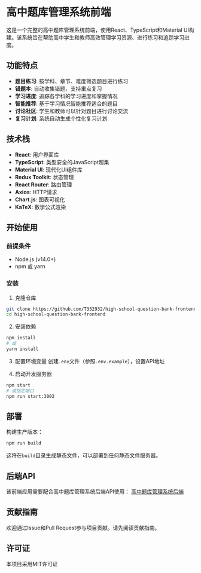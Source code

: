 # 高中题库管理系统前端

这是一个完整的高中题库管理系统前端，使用React、TypeScript和Material UI构建。该系统旨在帮助高中学生和教师高效管理学习资源、进行练习和追踪学习进度。

## 功能特点

- **题目练习**: 按学科、章节、难度筛选题目进行练习
- **错题本**: 自动收集错题，支持重点复习
- **学习进度**: 追踪各学科的学习进度和掌握情况
- **智能推荐**: 基于学习情况智能推荐适合的题目
- **讨论社区**: 学生和教师可以针对题目进行讨论交流
- **复习计划**: 系统自动生成个性化复习计划

## 技术栈

- **React**: 用户界面库
- **TypeScript**: 类型安全的JavaScript超集
- **Material UI**: 现代化UI组件库
- **Redux Toolkit**: 状态管理
- **React Router**: 路由管理
- **Axios**: HTTP请求
- **Chart.js**: 图表可视化
- **KaTeX**: 数学公式渲染

## 开始使用

### 前提条件

- Node.js (v14.0+)
- npm 或 yarn

### 安装

1. 克隆仓库
```bash
git clone https://github.com/T332932/high-school-question-bank-frontend.git
cd high-school-question-bank-frontend
```

2. 安装依赖
```bash
npm install
# 或
yarn install
```

3. 配置环境变量
创建`.env`文件（参照`.env.example`），设置API地址

4. 启动开发服务器
```bash
npm start
# 或指定端口
npm run start:3002
```

## 部署

构建生产版本：
```bash
npm run build
```

这将在`build`目录生成静态文件，可以部署到任何静态文件服务器。

## 后端API

该前端应用需要配合高中题库管理系统后端API使用：
[高中题库管理系统后端](https://github.com/T332932/high-school-question-bank-backend)

## 贡献指南

欢迎通过Issue和Pull Request参与项目贡献。请先阅读贡献指南。

## 许可证

本项目采用MIT许可证